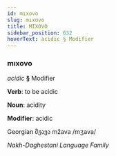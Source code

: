 ```yaml
---
id: mıxovo
slug: mıxovo
title: MIXOVO
sidebar_position: 632
hoverText: acidic § Modifier
---
```


### mıxovo

*acidic* **§** Modifier

**Verb**: to be acidic

**Noun**: acidity

**Modifier**: acidic

Georgian მჟავა mžava /mʒava/

*Nakh-Daghestani Language Family*